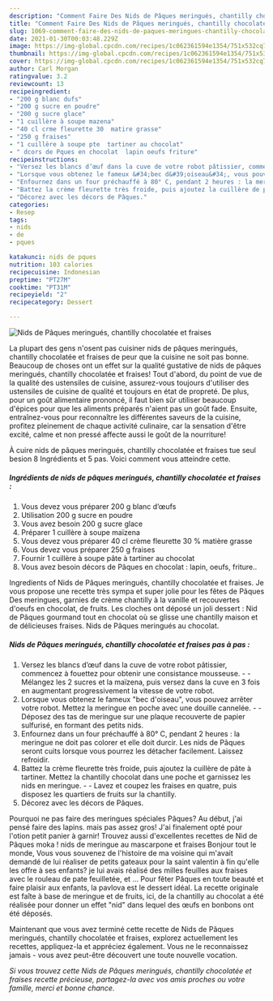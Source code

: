 ```yaml
---
description: "Comment Faire Des Nids de Pâques meringués, chantilly chocolatée et fraises"
title: "Comment Faire Des Nids de Pâques meringués, chantilly chocolatée et fraises"
slug: 1069-comment-faire-des-nids-de-paques-meringues-chantilly-chocolatee-et-fraises
date: 2021-01-30T00:03:48.229Z
image: https://img-global.cpcdn.com/recipes/1c062361594e1354/751x532cq70/nids-de-paques-meringues-chantilly-chocolatee-et-fraises-photo-principale-de-la-recette.jpg
thumbnail: https://img-global.cpcdn.com/recipes/1c062361594e1354/751x532cq70/nids-de-paques-meringues-chantilly-chocolatee-et-fraises-photo-principale-de-la-recette.jpg
cover: https://img-global.cpcdn.com/recipes/1c062361594e1354/751x532cq70/nids-de-paques-meringues-chantilly-chocolatee-et-fraises-photo-principale-de-la-recette.jpg
author: Carl Morgan
ratingvalue: 3.2
reviewcount: 13
recipeingredient:
- "200 g blanc dufs"
- "200 g sucre en poudre"
- "200 g sucre glace"
- "1 cuillère à soupe mazena"
- "40 cl crme fleurette 30  matire grasse"
- "250 g fraises"
- "1 cuillère à soupe pte  tartiner au chocolat"
- " dcors de Pques en chocolat  lapin oeufs friture"
recipeinstructions:
- "Versez les blancs d’œuf dans la cuve de votre robot pâtissier, commencez à fouettez pour obtenir une consistance mousseuse.  Mélangez les 2 sucres et la maïzena, puis versez dans la cuve en 3 fois en augmentant progressivement la vitesse de votre robot."
- "Lorsque vous obtenez le fameux &#34;bec d&#39;oiseau&#34;, vous pouvez arrêter votre robot. Mettez la meringue en poche avec une douille cannelée.  Déposez des tas de meringue sur une plaque recouverte de papier sulfurisé, en formant des petits nids."
- "Enfournez dans un four préchauffé à 80° C, pendant 2 heures : la meringue ne doit pas colorer et elle doit durcir. Les nids de Pâques seront cuits lorsque vous pourrez les détacher facilement. Laissez refroidir."
- "Battez la crème fleurette très froide, puis ajoutez la cuillère de pâte à tartiner. Mettez la chantilly chocolat dans une poche et garnissez les nids en meringue.  Lavez et coupez les fraises en quatre, puis disposez les quartiers de fruits sur la chantilly."
- "Décorez avec les décors de Pâques."
categories:
- Resep
tags:
- nids
- de
- pques

katakunci: nids de pques 
nutrition: 103 calories
recipecuisine: Indonesian
preptime: "PT27M"
cooktime: "PT31M"
recipeyield: "2"
recipecategory: Dessert

---
```



![Nids de Pâques meringués, chantilly chocolatée et fraises](https://img-global.cpcdn.com/recipes/1c062361594e1354/751x532cq70/nids-de-paques-meringues-chantilly-chocolatee-et-fraises-photo-principale-de-la-recette.jpg)

La plupart des gens n'osent pas cuisiner nids de pâques meringués, chantilly chocolatée et fraises de peur que la cuisine ne soit pas bonne. Beaucoup de choses ont un effet sur la qualité gustative de nids de pâques meringués, chantilly chocolatée et fraises! Tout d'abord, du point de vue de la qualité des ustensiles de cuisine, assurez-vous toujours d'utiliser des ustensiles de cuisine de qualité et toujours en état de propreté. De plus, pour un goût alimentaire prononcé, il faut bien sûr utiliser beaucoup d'épices pour que les aliments préparés n'aient pas un goût fade. Ensuite, entraînez-vous pour reconnaître les différentes saveurs de la cuisine, profitez pleinement de chaque activité culinaire, car la sensation d'être excité, calme et non pressé affecte aussi le goût de la nourriture!

<!--inarticleads1-->

À cuire nids de pâques meringués, chantilly chocolatée et fraises tue seul besion 8 Ingrédients et 5 pas. Voici comment vous atteindre cette.

##### Ingrédients de nids de pâques meringués, chantilly chocolatée et fraises :

1. Vous devez vous préparer 200 g blanc d’œufs
1. Utilisation 200 g sucre en poudre
1. Vous avez besoin 200 g sucre glace
1. Préparer 1 cuillère à soupe maïzena
1. Vous devez vous préparer 40 cl crème fleurette 30 % matière grasse
1. Vous devez vous préparer 250 g fraises
1. Fournir 1 cuillère à soupe pâte à tartiner au chocolat
1. Vous avez besoin  décors de Pâques en chocolat : lapin, oeufs, friture..


Ingredients of Nids de Pâques meringués, chantilly chocolatée et fraises. Je vous propose une recette très sympa et super jolie pour les fêtes de Pâques Des meringues, garnies de crème chantilly à la vanille et recouvertes d&#39;oeufs en chocolat, de fruits. Les cloches ont déposé un joli dessert : Nid de Pâques gourmand tout en chocolat où se glisse une chantilly maison et de délicieuses fraises. Nids de Pâques meringués au chocolat. 

<!--inarticleads2-->

##### Nids de Pâques meringués, chantilly chocolatée et fraises pas à pas :

1. Versez les blancs d’œuf dans la cuve de votre robot pâtissier, commencez à fouettez pour obtenir une consistance mousseuse. -  - Mélangez les 2 sucres et la maïzena, puis versez dans la cuve en 3 fois en augmentant progressivement la vitesse de votre robot.
1. Lorsque vous obtenez le fameux &#34;bec d&#39;oiseau&#34;, vous pouvez arrêter votre robot. Mettez la meringue en poche avec une douille cannelée. -  - Déposez des tas de meringue sur une plaque recouverte de papier sulfurisé, en formant des petits nids.
1. Enfournez dans un four préchauffé à 80° C, pendant 2 heures : la meringue ne doit pas colorer et elle doit durcir. Les nids de Pâques seront cuits lorsque vous pourrez les détacher facilement. Laissez refroidir.
1. Battez la crème fleurette très froide, puis ajoutez la cuillère de pâte à tartiner. Mettez la chantilly chocolat dans une poche et garnissez les nids en meringue. -  - Lavez et coupez les fraises en quatre, puis disposez les quartiers de fruits sur la chantilly.
1. Décorez avec les décors de Pâques.


Pourquoi ne pas faire des meringues spéciales Pâques? Au début, j&#39;ai pensé faire des lapins. mais pas assez gros! J&#39;ai finalement opté pour l&#39;otion petit panier à garnir! Trouvez aussi d&#39;excellentes recettes de Nid de Pâques moka ! nids de meringue au mascarpone et fraises Bonjour tout le monde, Vous vous souvenez de l&#39;histoire de ma voisine qui m&#39;avait demandé de lui réaliser de petits gateaux pour la saint valentin à fin qu&#39;elle les offre à ses enfants? je lui avais réalisé des milles feuilles aux fraises avec le rouleau de pate feuilletée, et … Pour fêter Pâques en toute beauté et faire plaisir aux enfants, la pavlova est le dessert idéal. La recette originale est faîte à base de meringue et de fruits, ici, de la chantilly au chocolat a été réalisée pour donner un effet &#34;nid&#34; dans lequel des œufs en bonbons ont été déposés. 

<!--inarticleads1-->

<p>
Maintenant que vous avez terminé cette recette de Nids de Pâques meringués, chantilly chocolatée et fraises, explorez actuellement les recettes, appliquez-la et appréciez également. Vous ne le reconnaissez jamais - vous avez peut-être découvert une toute nouvelle vocation.
</p>

<p>
<i>Si vous trouvez cette Nids de Pâques meringués, chantilly chocolatée et fraises recette précieuse, partagez-la avec vos amis proches ou votre famille, merci et bonne chance.</i>
</p>
